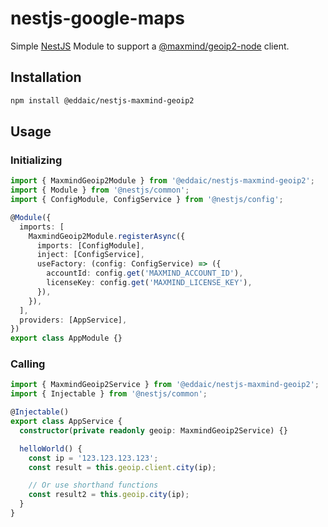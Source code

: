 # nestjs-google-maps

Simple [NestJS](https://nestjs.com/) Module to support a [@maxmind/geoip2-node](https://github.com/maxmind/GeoIP2-node) client.

## Installation

```sh
npm install @eddaic/nestjs-maxmind-geoip2
```

## Usage

### Initializing

```typescript
import { MaxmindGeoip2Module } from '@eddaic/nestjs-maxmind-geoip2';
import { Module } from '@nestjs/common';
import { ConfigModule, ConfigService } from '@nestjs/config';

@Module({
  imports: [
    MaxmindGeoip2Module.registerAsync({
      imports: [ConfigModule],
      inject: [ConfigService],
      useFactory: (config: ConfigService) => ({
        accountId: config.get('MAXMIND_ACCOUNT_ID'),
        licenseKey: config.get('MAXMIND_LICENSE_KEY'),
      }),
    }),
  ],
  providers: [AppService],
})
export class AppModule {}
```

### Calling

```typescript
import { MaxmindGeoip2Service } from '@eddaic/nestjs-maxmind-geoip2';
import { Injectable } from '@nestjs/common';

@Injectable()
export class AppService {
  constructor(private readonly geoip: MaxmindGeoip2Service) {}

  helloWorld() {
    const ip = '123.123.123.123';
    const result = this.geoip.client.city(ip);

    // Or use shorthand functions
    const result2 = this.geoip.city(ip);
  }
}
```
